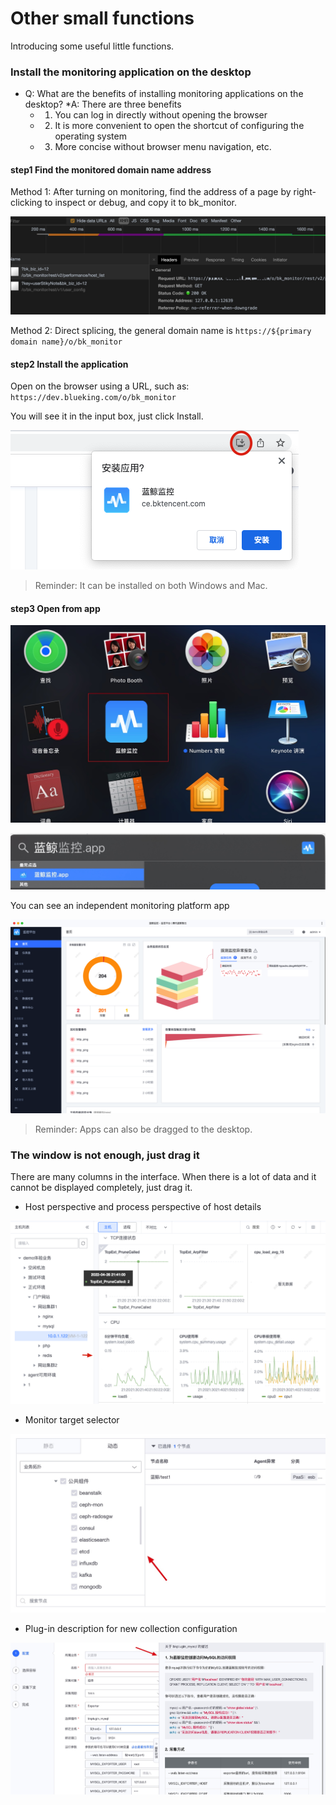 # Other small functions

Introducing some useful little functions.

### Install the monitoring application on the desktop

* Q: What are the benefits of installing monitoring applications on the desktop?
*A: There are three benefits
     * 1) You can log in directly without opening the browser
     * 2) It is more convenient to open the shortcut of configuring the operating system
     * 3) More concise without browser menu navigation, etc.

#### step1 Find the monitored domain name address

Method 1: After turning on monitoring, find the address of a page by right-clicking to inspect or debug, and copy it to bk_monitor.

![-w2021](media/15806358666354.jpg)

Method 2: Direct splicing, the general domain name is `https://${primary domain name}/o/bk_monitor`

#### step2 Install the application

Open on the browser using a URL, such as: `https://dev.blueking.com/o/bk_monitor`

You will see it in the input box, just click Install.

![-w2021](media/15806360558705.jpg)

> Reminder: It can be installed on both Windows and Mac.

#### step3 Open from app

![-w2021](media/15806368035193.jpg)

![-w2021](media/15806361577834.jpg)

You can see an independent monitoring platform app

![-w2021](media/15806362187846.jpg)

> Reminder: Apps can also be dragged to the desktop.

### The window is not enough, just drag it

There are many columns in the interface. When there is a lot of data and it cannot be displayed completely, just drag it.

* Host perspective and process perspective of host details

![-w2021](media/15806364233920.jpg)

* Monitor target selector

![-w2021](media/15806364871265.jpg)

* Plug-in description for new collection configuration

![-w2021](media/15806365875507.jpg)